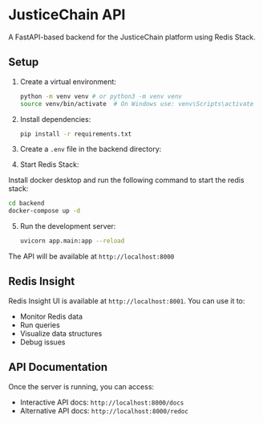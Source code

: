 # JusticeChain API

A FastAPI-based backend for the JusticeChain platform using Redis Stack.

## Setup

1. Create a virtual environment:
   ```bash
   python -m venv venv # or python3 -m venv venv
   source venv/bin/activate  # On Windows use: venv\Scripts\activate
   ```

2. Install dependencies:
   ```bash
   pip install -r requirements.txt
   ```

3. Create a `.env` file in the backend directory:

4. Start Redis Stack:

Install docker desktop and run the following command to start the redis stack:

```bash
cd backend
docker-compose up -d
```

5. Run the development server:
   ```bash
   uvicorn app.main:app --reload
   ```

The API will be available at `http://localhost:8000`

## Redis Insight

Redis Insight UI is available at `http://localhost:8001`. You can use it to:
- Monitor Redis data
- Run queries
- Visualize data structures
- Debug issues

## API Documentation

Once the server is running, you can access:
- Interactive API docs: `http://localhost:8000/docs`
- Alternative API docs: `http://localhost:8000/redoc`
